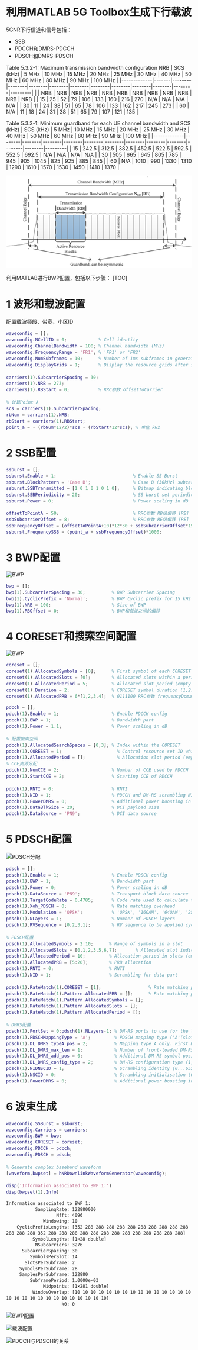 # 利用MATLAB 5G Toolbox生成下行载波


5GNR下行信道和信号包括：
- SSB
- PDCCH和DMRS-PDCCH
- PDSCH和DMRS-PDSCH

Table 5.3.2-1: Maximum transmission bandwidth configuration NRB
| SCS \(kHz\) | 5 MHz | 10 MHz | 15 MHz | 20 MHz | 25 MHz | 30 MHz | 40 MHz | 50 MHz | 60 MHz | 80 MHz | 90 MHz | 100 MHz |
|-------------|-------|--------|--------|--------|--------|--------|--------|--------|--------|--------|--------|---------|
|             | NRB   | NRB    | NRB    | NRB    | NRB    | NRB    | NRB    | NRB    | NRB    | NRB    | NRB    | NRB     |
| 15          | 25    | 52     | 79     | 106    | 133    | 160    | 216    | 270    | N/A    | N/A    | N/A    | N/A     |
| 30          | 11    | 24     | 38     | 51     | 65     | 78     | 106    | 133    | 162    | 217    | 245    | 273     |
| 60          | N/A   | 11     | 18     | 24     | 31     | 38     | 51     | 65     | 79     | 107    | 121    | 135     |


Table 5.3.3-1: Minimum guardband for each UE channel bandwidth and SCS (kHz)
| SCS \(kHz\) | 5 MHz  | 10 MHz | 15 MHz | 20 MHz | 25 MHz | 30 MHz | 40 MHz | 50 MHz | 60 MHz | 80 MHz | 90 MHz | 100 MHz |
|-------------|--------|--------|--------|--------|--------|--------|--------|--------|--------|--------|--------|---------|
| 15          | 242\.5 | 312\.5 | 382\.5 | 452\.5 | 522\.5 | 592\.5 | 552\.5 | 692\.5 | N/A    | N/A    | N/A    | N/A     |
| 30          | 505    | 665    | 645    | 805    | 785    | 945    | 905    | 1045   | 825    | 925    | 885    | 845     |
| 60          | N/A    | 1010   | 990    | 1330   | 1310   | 1290   | 1610   | 1570   | 1530   | 1450   | 1410   | 1370    |


![5G NR信道频段分配](https://raw.githubusercontent.com/ykqin/imageData/master/blog/38101-1-fig5.3.1-1-NRchannel.png)


利用MATLAB进行BWP配置，包括以下步骤： 
[TOC]


# 1 波形和载波配置

配置载波频段、带宽、小区ID
```matlab
waveconfig = [];
waveconfig.NCellID = 0;            % Cell identity
waveconfig.ChannelBandwidth = 100; % Channel bandwidth (MHz)
waveconfig.FrequencyRange = 'FR1'; % 'FR1' or 'FR2'
waveconfig.NumSubframes = 10;      % Number of 1ms subframes in generated waveform (1,2,4,8 slots per 1ms subframe, depending on SCS)
waveconfig.DisplayGrids = 1;       % Display the resource grids after signal generation

carriers(1).SubcarrierSpacing = 30;
carriers(1).NRB = 273;
carriers(1).RBStart = 0;           % RRC参数 offsetToCarrier

% 计算Point A
scs = carriers(1).SubcarrierSpacing;
rbNum = carriers(1).NRB;
rbStart = carriers(1).RBStart;                    
point_a = - (rbNum*12/2)*scs - (rbStart*12*scs); % 单位 kHz
```

# 2 SSB配置

```matlab
ssburst = [];
ssburst.Enable = 1;                             % Enable SS Burst
ssburst.BlockPattern = 'Case B';                % Case B (30kHz) subcarrier spacing
ssburst.SSBTransmitted = [1 0 1 0 1 0 1 0];     % Bitmap indicating blocks transmitted in a 5ms half-frame burst
ssburst.SSBPeriodicity = 20;                    % SS burst set periodicity in ms (5, 10, 20, 40, 80, 160)
ssburst.Power = 0;                              % Power scaling in dB

offsetToPointA = 50;                            % RRC参数 RB级偏移 [RB] 
ssbSubcarrierOffset = 8;                        % RRC参数 RE级偏移 [RE]
ssbFrequencyOffset = (offsetToPointA+10)*12*30 + ssbSubcarrierOffset*15; % SSB起点相对于Point A的频率偏移 [kHz]
ssburst.FrequencySSB = (point_a + ssbFrequencyOffset)*1000;              % 相对于载波中心频点的偏移 (5kHz的倍数)
```

# 3 BWP配置
![BWP](https://ww2.mathworks.cn/help/examples/5g/win64/xxbwp.png)

```matlab
bwp = [];
bwp(1).SubcarrierSpacing = 30;          % BWP Subcarrier Spacing
bwp(1).CyclicPrefix = 'Normal';         % BWP Cyclic prefix for 15 kHz
bwp(1).NRB = 100;                       % Size of BWP
bwp(1).RBOffset = 0;                    % BWP和载波之间的偏移                 
```

# 4 CORESET和搜索空间配置

![BWP](https://ww2.mathworks.cn/help/examples/5g/win64/xxcoresetAlloc.png)

```matlab
coreset = [];
coreset(1).AllocatedSymbols = [0];      % First symbol of each CORESET monitoring opportunity in a slot
coreset(1).AllocatedSlots = [0];        % Allocated slots within a period
coreset(1).AllocatedPeriod = 5;         % Allocated slot period (empty implies no repetition)
coreset(1).Duration = 2;                % CORESET symbol duration (1,2,3)
coreset(1).AllocatedPRB = 6*[1,2,3,4];  % 0111100 RRC参数 frequencyDomainResources
```

```matlab
pdcch = [];
pdcch(1).Enable = 1;                    % Enable PDCCH config
pdcch(1).BWP = 1;                       % Bandwidth part
pdcch(1).Power = 1.1;                   % Power scaling in dB

% 配置搜索空间
pdcch(1).AllocatedSearchSpaces = [0,3]; % Index within the CORESET 
pdcch(1).CORESET = 1;                     % Control resource set ID which carries this PDCCH
pdcch(1).AllocatedPeriod = [];            % Allocation slot period (empty implies no repetition)
% CCE资源分配
pdcch(1).NumCCE = 2;                    % Number of CCE used by PDCCH
pdcch(1).StartCCE = 2;                  % Starting CCE of PDCCH

pdcch(1).RNTI = 0;                      % RNTI
pdcch(1).NID = 1;                       % PDCCH and DM-RS scrambling NID 
pdcch(1).PowerDMRS = 0;                 % Additional power boosting in dB
pdcch(1).DataBlkSize = 20;              % DCI payload size
pdcch(1).DataSource = 'PN9';            % DCI data source
```

# 5 PDSCH配置

![PDSCH分配](https://ww2.mathworks.cn/help/examples/5g/win64/xxpdschAlloc.png)

```matlab
pdsch = [];
pdsch(1).Enable = 1;                    % Enable PDSCH config
pdsch(1).BWP = 1;                       % Bandwidth part
pdsch(1).Power = 0;                     % Power scaling in dB
pdsch(1).DataSource = 'PN9';            % Transport block data source 
pdsch(1).TargetCodeRate = 0.4785;       % Code rate used to calculate transport block sizes
pdsch(1).Xoh_PDSCH = 0;                 % Rate matching overhead
pdsch(1).Modulation = 'QPSK';           % 'QPSK', '16QAM', '64QAM', '256QAM'
pdsch(1).NLayers = 1;                   % Number of PDSCH layers
pdsch(1).RVSequence = [0,2,3,1];        % RV sequence to be applied cyclically across the PDSCH allocation sequence

% PDSCH配置
pdsch(1).AllocatedSymbols = 2:10;      % Range of symbols in a slot
pdsch(1).AllocatedSlots = [0,1,2,3,5,6,7];       % Allocated slot indices
pdsch(1).AllocatedPeriod = 10;         % Allocation period in slots (empty implies no repetition)
pdsch(1).AllocatedPRB = [5:20];        % PRB allocation
pdsch(1).RNTI = 0;                     % RNTI
pdsch(1).NID = 1;                      % Scrambling for data part

pdsch(1).RateMatch(1).CORESET = [1];                  % Rate matching pattern, defined by one CORESET
pdsch(1).RateMatch(1).Pattern.AllocatedPRB = [];      % Rate matching pattern, defined by set of 'bitmaps'
pdsch(1).RateMatch(1).Pattern.AllocatedSymbols = [];
pdsch(1).RateMatch(1).Pattern.AllocatedSlots = [];
pdsch(1).RateMatch(1).Pattern.AllocatedPeriod = [];

% DMRS配置
pdsch(1).PortSet = 0:pdsch(1).NLayers-1; % DM-RS ports to use for the layers
pdsch(1).PDSCHMappingType = 'A';         % PDSCH mapping type ('A'(slot-wise),'B'(non slot-wise))
pdsch(1).DL_DMRS_typeA_pos = 2;          % Mapping type A only. First DM-RS symbol position (2,3)
pdsch(1).DL_DMRS_max_len = 1;            % Number of front-loaded DM-RS symbols (1(single symbol),2(double symbol))      
pdsch(1).DL_DMRS_add_pos = 0;            % Additional DM-RS symbol positions (max range 0...3)
pdsch(1).DL_DMRS_config_type = 2;        % DM-RS configuration type (1,2)
pdsch(1).NIDNSCID = 1;                   % Scrambling identity (0...65535)
pdsch(1).NSCID = 0;                      % Scrambling initialisation (0,1)
pdsch(1).PowerDMRS = 0;                  % Additional power boosting in dB
```


# 6 波束生成

```matlab
waveconfig.SSBurst = ssburst;
waveconfig.Carriers = carriers;
waveconfig.BWP = bwp;
waveconfig.CORESET = coreset;
waveconfig.PDCCH = pdcch;
waveconfig.PDSCH = pdsch;

% Generate complex baseband waveform
[waveform,bwpset] = hNRDownlinkWaveformGenerator(waveconfig);

disp('Information associated to BWP 1:')
disp(bwpset(1).Info)
```

```
Information associated to BWP 1:
           SamplingRate: 122880000
                   Nfft: 4096
              Windowing: 10
    CyclicPrefixLengths: [352 288 288 288 288 288 288 288 288 288 288 288 288 288 352 288 288 288 288 288 288 288 288 288 288 288 288 288]
          SymbolLengths: [1×28 double]
           NSubcarriers: 3276
      SubcarrierSpacing: 30
         SymbolsPerSlot: 14
       SlotsPerSubframe: 2
     SymbolsPerSubframe: 28
     SamplesPerSubframe: 122880
         SubframePeriod: 1.0000e-03
              Midpoints: [1×281 double]
          WindowOverlap: [10 10 10 10 10 10 10 10 10 10 10 10 10 10 10 10 10 10 10 10 10 10 10 10 10 10 10 10]
                     k0: 0
```


![BWP配置](/BWP配置.jpg)


![载波配置](/载波配置.jpg)

![PDCCH与PDSCH的关系](/PDCCH-PDSCH.jpg)